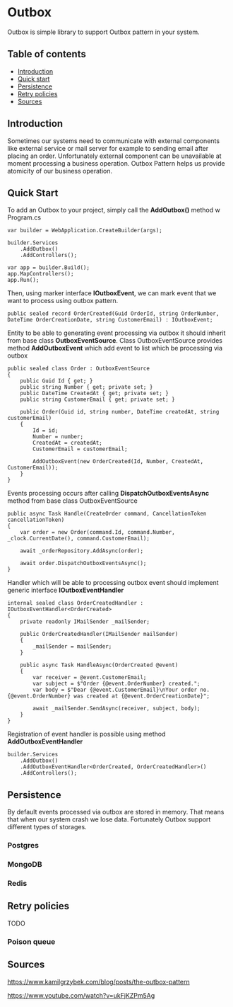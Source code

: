 # Outbox

Outbox is simple library to support Outbox pattern in your system.

## Table of contents
* [Introduction](#Introduction)
* [Quick start](#Quick-start)
* [Persistence](#Persistence)
* [Retry policies](#Retry-policies)
* [Sources](#Sources)

## Introduction

Sometimes our systems need to communicate with external components like external service or mail server for example to sending email after placing an order. Unfortunately external component can be unavailable at moment processing a business operation. Outbox Pattern helps us provide atomicity of our business operation.

## Quick Start

To add an Outbox to your project, simply call the **AddOutbox()** method w Program.cs

```
var builder = WebApplication.CreateBuilder(args);

builder.Services
    .AddOutbox()
    .AddControllers();

var app = builder.Build();
app.MapControllers();
app.Run();
```

Then, using marker interface **IOutboxEvent**, we can mark event that we want to process using outbox pattern.

```
public sealed record OrderCreated(Guid OrderId, string OrderNumber, DateTime OrderCreationDate, string CustomerEmail) : IOutboxEvent;
```

Entity to be able to generating event processing via outbox it should inherit from base class **OutboxEventSource**. Class OutboxEventSource provides method **AddOutboxEvent** which add event to list which be processing via outbox

```
public sealed class Order : OutboxEventSource
{
    public Guid Id { get; }
    public string Number { get; private set; }
    public DateTime CreatedAt { get; private set; }
    public string CustomerEmail { get; private set; }

    public Order(Guid id, string number, DateTime createdAt, string customerEmail)
    {
        Id = id;
        Number = number;
        CreatedAt = createdAt;
        CustomerEmail = customerEmail;

        AddOutboxEvent(new OrderCreated(Id, Number, CreatedAt, CustomerEmail));
    }
}
```

Events processing occurs after calling **DispatchOutboxEventsAsync** method from base class OutboxEventSource

```
public async Task Handle(CreateOrder command, CancellationToken cancellationToken)
{
    var order = new Order(command.Id, command.Number, _clock.CurrentDate(), command.CustomerEmail);

    await _orderRepository.AddAsync(order);

    await order.DispatchOutboxEventsAsync();
}
```

Handler which will be able to processing outbox event should implement generic interface **IOutboxEventHandler<TEvent>**

```
internal sealed class OrderCreatedHandler : IOutboxEventHandler<OrderCreated>
{
    private readonly IMailSender _mailSender;

    public OrderCreatedHandler(IMailSender mailSender)
    {
        _mailSender = mailSender;
    }

    public async Task HandleAsync(OrderCreated @event)
    {
        var receiver = @event.CustomerEmail;
        var subject = $"Order {@event.OrderNumber} created.";
        var body = $"Dear {@event.CustomerEmail}\nYour order no. {@event.OrderNumber} was created at {@event.OrderCreationDate}";

        await _mailSender.SendAsync(receiver, subject, body);
    }
}
```

Registration of event handler is possible using method **AddOutboxEventHandler**

```
builder.Services
    .AddOutbox()
    .AddOutboxEventHandler<OrderCreated, OrderCreatedHandler>()
    .AddControllers();
```

## Persistence

By default events processed via outbox are stored in memory. That means that when our system crash we lose data. Fortunately Outbox support different types of storages.

### Postgres

### MongoDB

### Redis

## Retry policies

TODO

### Poison queue

## Sources

https://www.kamilgrzybek.com/blog/posts/the-outbox-pattern

https://www.youtube.com/watch?v=ukFjKZPm5Ag